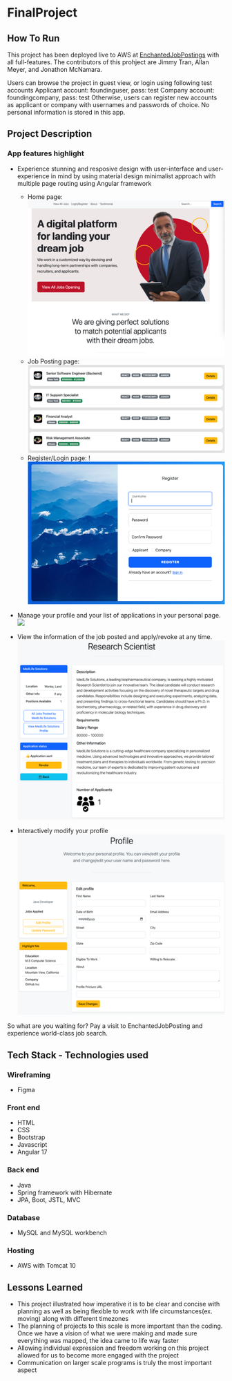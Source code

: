 # FinalProject

## How To Run

This project has been deployed live to AWS at [EnchantedJobPostings](http://52.14.238.144:8080/EnchantedJobPostings/#/home) with all full-features. The contributors of this prohject are Jimmy Tran, Allan Meyer, and Jonathon McNamara.

Users can browse the project in guest view, or login using following test accounts
Applicant account: foundinguser, pass: test
Company account: foundingcompany, pass: test
Otherwise, users can register new accounts as applicant or company with usernames and passwords of choice. No personal information is stored in this app.

## Project Description

### App features highlight

- Experience stunning and resposive design with user-interface and user-experience in mind by using material design minimalist approach with multiple page routing using Angular framework
  - Home page:
    ![](Home.png)
  - Job Posting page:
    ![](JobPosting.png)
  - Register/Login page:
    !![](RegisterLogin.png)
- Manage your profile and your list of applications in your personal page.
  ![](UserProfile.png.png)

- View the information of the job posted and apply/revoke at any time.
  ![](JobDetail.png)

- Interactively modify your profile
  ![](UserProfileModification.png)

So what are you waiting for? Pay a visit to EnchantedJobPosting and experience world-class job search.

## Tech Stack - Technologies used

### Wireframing

- Figma

### Front end

- HTML
- CSS
- Bootstrap
- Javascript
- Angular 17

### Back end

- Java
- Spring framework with Hibernate
- JPA, Boot, JSTL, MVC

### Database

- MySQL and MySQL workbench

### Hosting

- AWS with Tomcat 10

## Lessons Learned

- This project illustrated how imperative it is to be clear and concise with planning as well as being flexible to work with life circumstances(ex. moving) along with different timezones
- The planning of projects to this scale is more important than the coding. Once we have a vision of what we were making and made sure everything was mapped, the idea came to life way faster
- Allowing individual expression and freedom working on this project allowed for us to become more engaged with the project
- Communication on larger scale programs is truly the most important aspect
